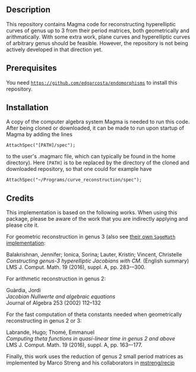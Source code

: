 Description
-----------

This repository contains Magma code for reconstructing hyperelliptic curves of genus up to 3 from their period matrices, both geometrically and arithmatically. With some extra work, plane curves and hyperelliptic curves of arbitrary genus should be feasible. However, the repository is not being actively developed in that direction yet.

Prerequisites
-------------

You need [`https://github.com/edgarcosta/endomorphisms`](https://github.com/edgarcosta/endomorphisms) to install this repository.

Installation
------------

A copy of the computer algebra system Magma is needed to run this code. After being cloned or downloaded, it can be made to run upon startup of Magma by adding the lines

`AttachSpec("[PATH]/spec");  `

to the user's .magmarc file, which can typically be found in the home directory). Here `[PATH]` is to be replaced by the directory of the cloned and downloaded repository, so that one could for example have

`AttachSpec("~/Programs/curve_reconstruction/spec");  `

Credits
-------

This implementation is based on the following works. When using this package, please be aware of the work that you are indirectly applying and please cite it.

For geometric reconstruction in genus 3 (also see [their own `SageMath` implementation](`https://github.com/christellevincent/genus3`):

Balakrishnan, Jennifer; Ionica, Sorina; Lauter, Kristin; Vincent, Christelle  
*Constructing genus-3 hyperelliptic Jacobians with CM.* (English summary)  
LMS J. Comput. Math. 19 (2016), suppl. A, pp. 283-–300.

For arithmetic reconstruction in genus 2:

Guàrdia, Jordi  
*Jacobian Nullwerte and algebraic equations*  
Journal of Algebra 253 (2002) 112–132

For the fast computation of theta constants needed when geometrically reconstructing in genus 2 or 3:

Labrande, Hugo; Thomé, Emmanuel  
*Computing theta functions in quasi-linear time in genus 2 and above*  
LMS J. Comput. Math. 19 (2016), suppl. A, pp. 163–-177.

Finally, this work uses the reduction of genus 2 small period matrices as implemented by Marco Streng and his collaborators in [mstreng/recip](https://github.com/mstreng/recip)
